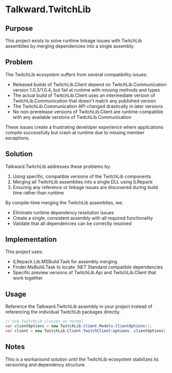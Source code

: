 ﻿# Talkward.TwitchLib

## Purpose

This project exists to solve runtime linkage issues with TwitchLib assemblies by merging dependencies into a single assembly.

## Problem

The TwitchLib ecosystem suffers from several compatibility issues:

- Released builds of TwitchLib.Client depend on TwitchLib.Communication version 1.0.3/1.0.4, but fail at runtime with missing methods and types
- The actual build of TwitchLib.Client uses an intermediate version of TwitchLib.Communication that doesn't match any published version
- The TwitchLib.Communication API changed drastically in later versions
- No non-prerelease versions of TwitchLib.Client are runtime-compatible with any available versions of TwitchLib.Communication

These issues create a frustrating developer experience where applications compile successfully but crash at runtime due to missing member exceptions.

## Solution

Talkward.TwitchLib addresses these problems by:

1. Using specific, compatible versions of the TwitchLib components
2. Merging all TwitchLib assemblies into a single DLL using ILRepack
3. Ensuring any reference or linkage issues are discovered during build time rather than runtime

By compile-time merging the TwitchLib assemblies, we:
- Eliminate runtime dependency resolution issues
- Create a single, consistent assembly with all required functionality
- Validate that all dependencies can be correctly resolved

## Implementation

This project uses:
- ILRepack.Lib.MSBuild.Task for assembly merging
- Finder.MsBuild.Task to locate .NET Standard compatible dependencies
- Specific preview versions of TwitchLib.Api and TwitchLib.Client that work together

## Usage

Reference the Talkward.TwitchLib assembly in your project instead of referencing the individual TwitchLib packages directly.

```csharp
// Use TwitchLib classes as normal
var clientOptions = new TwitchLib.Client.Models.ClientOptions();
var client = new TwitchLib.Client.TwitchClient(options: clientOptions);
```

## Notes

This is a workaround solution until the TwitchLib ecosystem stabilizes its versioning and dependency structure.
